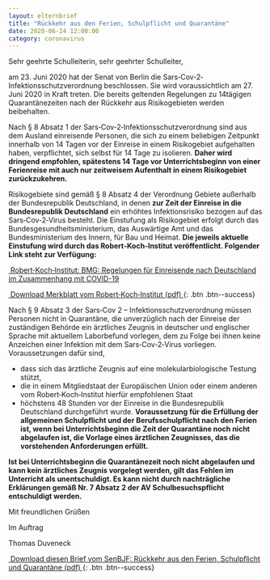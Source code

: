 ```yaml
---
layout: elternbrief
title: "Rückkehr aus den Ferien, Schulpflicht und Quarantäne"
date: 2020-06-24 12:00:00
category: coronavirus
---
```


Sehr geehrte Schulleiterin, sehr geehrter Schulleiter,

am 23. Juni 2020 hat der Senat von Berlin die Sars‐Cov‐2‐Infektionsschutzverordnung beschlossen. Sie
wird voraussichtlich am 27. Juni 2020 in Kraft treten. Die bereits geltenden Regelungen zu 14tägigen
Quarantänezeiten nach der Rückkehr aus Risikogebieten werden beibehalten.

Nach § 8 Absatz 1 der Sars‐Cov‐2‐Infektionsschutzverordnung sind aus dem Ausland einreisende
Personen, die sich zu einem beliebigen Zeitpunkt innerhalb von 14 Tagen vor der Einreise in einem
Risikogebiet aufgehalten haben, verpflichtet, sich selbst für 14 Tage zu isolieren. **Daher wird dringend
empfohlen, spätestens 14 Tage vor Unterrichtsbeginn von einer Ferienreise mit auch nur zeitweisem
Aufenthalt in einem Risikogebiet zurückzukehren.**

Risikogebiete sind gemäß § 8 Absatz 4 der Verordnung Gebiete außerhalb der Bundesrepublik
Deutschland, in denen **zur Zeit der Einreise in die Bundesrepublik Deutschland** ein erhöhtes
Infektionsrisiko bezogen auf das Sars‐Cov‐2‐Virus besteht. Die Einstufung als Risikogebiet erfolgt durch
das Bundesgesundheitsministerium, das Auswärtige Amt und das Bundesministerium des Innern, für
Bau und Heimat. **Die jeweils aktuelle Einstufung wird durch das Robert‐Koch‐Institut veröffentlicht.
Folgender Link steht zur Verfügung:**

[<i class="fa fa-external-link">&nbsp;</i>Robert‐Koch‐Institut: BMG: Regelungen für Einreisende nach Deutschland im Zusammenhang mit COVID-19](https://www.rki.de/DE/Content/InfAZ/N/Neuartiges_Coronavirus/Transport/BMG_Merkblatt_Reisende_Tab.html)

[<i class="fa fa-download">&nbsp;</i>Download Merkblatt vom Robert‐Koch‐Institut (pdf) ](https://www.rki.de/DE/Content/InfAZ/N/Neuartiges_Coronavirus/Transport/Merkblatt_BMG_15_06_2020.pdf?__blob=publicationFile){: .btn .btn--success}

Nach § 9 Absatz 3 der Sars‐Cov 2 – Infektionsschutzverordnung müssen Personen nicht in Quarantäne,
die unverzüglich nach der Einreise der zuständigen Behörde ein ärztliches Zeugnis in deutscher und
englischer Sprache mit aktuellem Laborbefund vorlegen, dem zu Folge bei ihnen keine Anzeichen einer
Infektion mit dem Sars‐Cov‐2‐Virus vorliegen. Voraussetzungen dafür sind,
* dass sich das ärztliche Zeugnis auf eine molekularbiologische Testung stützt,
* die in einem Mitgliedstaat der Europäischen Union oder einem anderen vom Robert‐Koch‐Institut hierfür empfohlenen
  Staat
* höchstens 48 Stunden vor der Einreise in die Bundesrepublik Deutschland durchgeführt wurde.
  **Voraussetzung für die Erfüllung der allgemeinen Schulpflicht und der Berufsschulpflicht nach
  den Ferien ist, wenn bei Unterrichtsbeginn die Zeit der Quarantäne noch nicht abgelaufen ist,
  die Vorlage eines ärztlichen Zeugnisses, das die vorstehenden Anforderungen erfüllt.**

**Ist bei Unterrichtsbeginn die Quarantänezeit noch nicht abgelaufen und kann kein ärztliches Zeugnis
vorgelegt werden, gilt das Fehlen im Unterricht als unentschuldigt. Es kann nicht durch nachträgliche
Erklärungen gemäß Nr. 7 Absatz 2 der AV Schulbesuchspflicht entschuldigt werden.**

Mit freundlichen Grüßen

Im Auftrag

Thomas Duveneck

[<i class="fa fa-download">&nbsp;</i>Download diesen Brief vom SenBJF: Rückkehr aus den Ferien, Schulpflicht und Quarantäne (pdf) ](/assets/files/corona/Rueckkehr_aus_Ferien_und-Quarantaene.pdf){: .btn .btn--success}
